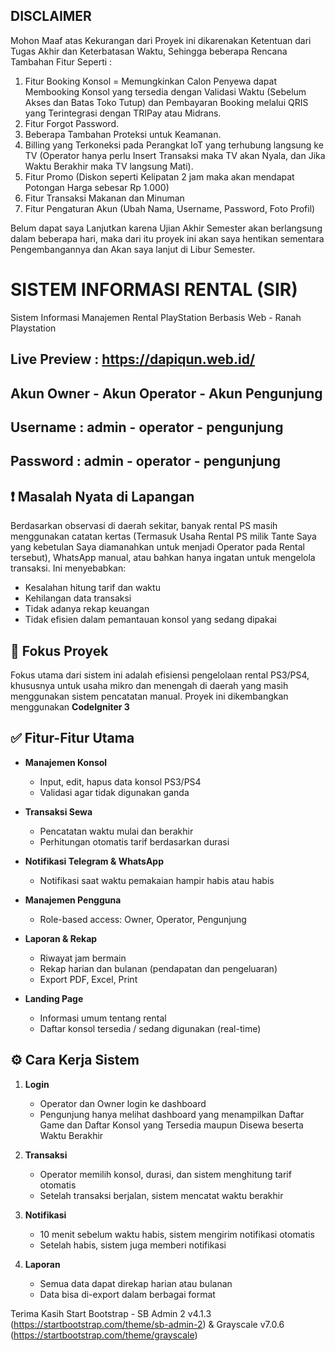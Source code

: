 ## DISCLAIMER
Mohon Maaf atas Kekurangan dari Proyek ini dikarenakan Ketentuan dari Tugas Akhir dan Keterbatasan Waktu, Sehingga beberapa Rencana Tambahan Fitur Seperti :
1. Fitur Booking Konsol = Memungkinkan Calon Penyewa dapat Membooking Konsol yang tersedia dengan Validasi Waktu (Sebelum Akses dan Batas Toko Tutup) dan Pembayaran Booking melalui QRIS yang Terintegrasi dengan TRIPay atau Midrans.
2. Fitur Forgot Password.
3. Beberapa Tambahan Proteksi untuk Keamanan.
4. Billing yang Terkoneksi pada Perangkat IoT yang terhubung langsung ke TV (Operator hanya perlu Insert Transaksi maka TV akan Nyala, dan Jika Waktu Berakhir maka TV langsung Mati).
5. Fitur Promo (Diskon seperti Kelipatan 2 jam maka akan mendapat Potongan Harga sebesar Rp 1.000)
6. Fitur Transaksi Makanan dan Minuman
7. Fitur Pengaturan Akun (Ubah Nama, Username, Password, Foto Profil)
   
Belum dapat saya Lanjutkan karena Ujian Akhir Semester akan berlangsung dalam beberapa hari, maka dari itu proyek ini akan saya hentikan sementara Pengembangannya dan Akan saya lanjut di Libur Semester. 

# SISTEM INFORMASI RENTAL (SIR)
Sistem Informasi Manajemen Rental PlayStation Berbasis Web - Ranah Playstation

## Live Preview : https://dapiqun.web.id/

## Akun Owner - Akun Operator - Akun Pengunjung
## Username : admin - operator - pengunjung
## Password : admin - operator - pengunjung

## ❗ Masalah Nyata di Lapangan
Berdasarkan observasi di daerah sekitar, banyak rental PS masih menggunakan catatan kertas (Termasuk Usaha Rental PS milik Tante Saya yang kebetulan Saya diamanahkan untuk menjadi Operator pada Rental tersebut), WhatsApp manual, atau bahkan hanya ingatan untuk mengelola transaksi. Ini menyebabkan:

- Kesalahan hitung tarif dan waktu
- Kehilangan data transaksi
- Tidak adanya rekap keuangan
- Tidak efisien dalam pemantauan konsol yang sedang dipakai

## 📌 Fokus Proyek
Fokus utama dari sistem ini adalah efisiensi pengelolaan rental PS3/PS4, khususnya untuk usaha mikro dan menengah di daerah yang masih menggunakan sistem pencatatan manual. Proyek ini dikembangkan menggunakan **CodeIgniter 3**

## ✅ Fitur-Fitur Utama
- **Manajemen Konsol**
  - Input, edit, hapus data konsol PS3/PS4
  - Validasi agar tidak digunakan ganda

- **Transaksi Sewa**
  - Pencatatan waktu mulai dan berakhir
  - Perhitungan otomatis tarif berdasarkan durasi

- **Notifikasi Telegram & WhatsApp**
  - Notifikasi saat waktu pemakaian hampir habis atau habis

- **Manajemen Pengguna**
  - Role-based access: Owner, Operator, Pengunjung

- **Laporan & Rekap**
  - Riwayat jam bermain
  - Rekap harian dan bulanan (pendapatan dan pengeluaran)
  - Export PDF, Excel, Print

- **Landing Page**
  - Informasi umum tentang rental
  - Daftar konsol tersedia / sedang digunakan (real-time)

## ⚙️ Cara Kerja Sistem
1. **Login**
   - Operator dan Owner login ke dashboard
   - Pengunjung hanya melihat dashboard yang menampilkan Daftar Game dan Daftar Konsol yang Tersedia maupun Disewa beserta Waktu Berakhir

2. **Transaksi**
   - Operator memilih konsol, durasi, dan sistem menghitung tarif otomatis
   - Setelah transaksi berjalan, sistem mencatat waktu berakhir

3. **Notifikasi**
   - 10 menit sebelum waktu habis, sistem mengirim notifikasi otomatis
   - Setelah habis, sistem juga memberi notifikasi

4. **Laporan**
   - Semua data dapat direkap harian atau bulanan
   - Data bisa di-export dalam berbagai format

Terima Kasih Start Bootstrap - SB Admin 2 v4.1.3 (https://startbootstrap.com/theme/sb-admin-2) & Grayscale v7.0.6 (https://startbootstrap.com/theme/grayscale)
